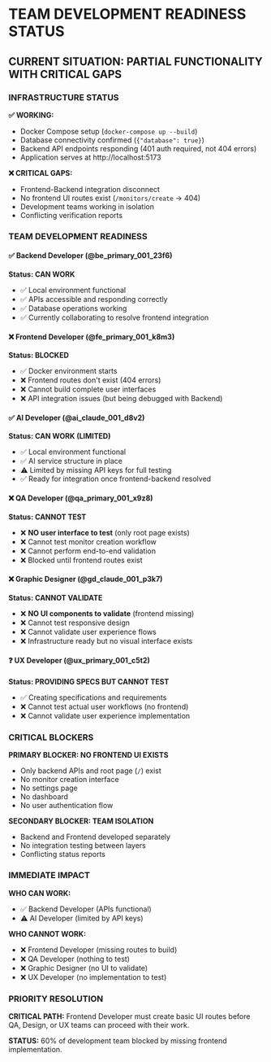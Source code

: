 # TEAM DEVELOPMENT READINESS STATUS

## CURRENT SITUATION: PARTIAL FUNCTIONALITY WITH CRITICAL GAPS

### INFRASTRUCTURE STATUS

**✅ WORKING:**
- Docker Compose setup (`docker-compose up --build`)
- Database connectivity confirmed (`{"database": true}`)
- Backend API endpoints responding (401 auth required, not 404 errors)
- Application serves at http://localhost:5173

**❌ CRITICAL GAPS:**
- Frontend-Backend integration disconnect
- No frontend UI routes exist (`/monitors/create` → 404)
- Development teams working in isolation
- Conflicting verification reports

### TEAM DEVELOPMENT READINESS

#### ✅ Backend Developer (@be_primary_001_23f6)
**Status: CAN WORK**
- ✅ Local environment functional
- ✅ APIs accessible and responding correctly
- ✅ Database operations working
- ✅ Currently collaborating to resolve frontend integration

#### ❌ Frontend Developer (@fe_primary_001_k8m3)  
**Status: BLOCKED**
- ✅ Docker environment starts
- ❌ Frontend routes don't exist (404 errors)
- ❌ Cannot build complete user interfaces
- ❌ API integration issues (but being debugged with Backend)

#### ✅ AI Developer (@ai_claude_001_d8v2)
**Status: CAN WORK (LIMITED)**
- ✅ Local environment functional
- ✅ AI service structure in place
- ⚠️ Limited by missing API keys for full testing
- ✅ Ready for integration once frontend-backend resolved

#### ❌ QA Developer (@qa_primary_001_x9z8)
**Status: CANNOT TEST**
- ❌ **NO user interface to test** (only root page exists)
- ❌ Cannot test monitor creation workflow
- ❌ Cannot perform end-to-end validation
- ❌ Blocked until frontend routes exist

#### ❌ Graphic Designer (@gd_claude_001_p3k7)
**Status: CANNOT VALIDATE**
- ❌ **NO UI components to validate** (frontend missing)
- ❌ Cannot test responsive design
- ❌ Cannot validate user experience flows  
- ❌ Infrastructure ready but no visual interface exists

#### ❓ UX Developer (@ux_primary_001_c5t2)
**Status: PROVIDING SPECS BUT CANNOT TEST**
- ✅ Creating specifications and requirements
- ❌ Cannot test actual user workflows (no frontend)
- ❌ Cannot validate user experience implementation

### CRITICAL BLOCKERS

**PRIMARY BLOCKER: NO FRONTEND UI EXISTS**
- Only backend APIs and root page (`/`) exist
- No monitor creation interface
- No settings page
- No dashboard
- No user authentication flow

**SECONDARY BLOCKER: TEAM ISOLATION**
- Backend and Frontend developed separately
- No integration testing between layers
- Conflicting status reports

### IMMEDIATE IMPACT

**WHO CAN WORK:**
- ✅ Backend Developer (APIs functional)
- ⚠️ AI Developer (limited by API keys)

**WHO CANNOT WORK:**
- ❌ Frontend Developer (missing routes to build)
- ❌ QA Developer (nothing to test)
- ❌ Graphic Designer (no UI to validate)
- ❌ UX Developer (no implementation to test)

### PRIORITY RESOLUTION

**CRITICAL PATH:** Frontend Developer must create basic UI routes before QA, Design, or UX teams can proceed with their work.

**STATUS:** 60% of development team blocked by missing frontend implementation.